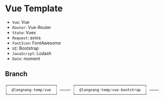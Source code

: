 # Vue Template

- `Vue`: Vue
- `Router`: Vue-Router
- `State`: Vuex
- `Request`: axios
- `FontIcon`: FontAwesome
- `UI`: Bootstrap
- `JavaScript`: Lodash
- `Date`: moment

## Branch

```c
┌──────────────────────┐       ┌────────────────────────────────┐       ┌───────────┐       ┌──────────┐
|  @langnang-temp/vue  | ====> |  @langnang-temp/vue-bootstrap  | ====> |  develop  | ====> |  master  |
└──────────────────────┘       └────────────────────────────────┘       └───────────┘       └──────────┘
```
